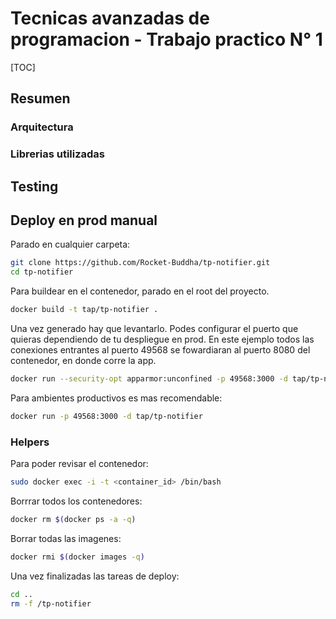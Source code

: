 # Tecnicas avanzadas de programacion - Trabajo practico N° 1
[TOC]

## Resumen

### Arquitectura

### Librerias utilizadas

## Testing

## Deploy en prod manual

Parado en cualquier carpeta:

```bash
git clone https://github.com/Rocket-Buddha/tp-notifier.git
cd tp-notifier
```

Para buildear en el contenedor, parado en el root del proyecto.

```bash
docker build -t tap/tp-notifier .
```

Una vez generado hay que levantarlo. Podes configurar el puerto que quieras dependiendo de tu despliegue en prod.
En este ejemplo todos las conexiones entrantes al puerto 49568 se fowardiaran al puerto 8080 del contenedor, en donde corre la app.

```bash
docker run --security-opt apparmor:unconfined -p 49568:3000 -d tap/tp-notifier
```

Para ambientes productivos es mas recomendable:

```bash
docker run -p 49568:3000 -d tap/tp-notifier
```

### Helpers

Para poder revisar el contenedor:

```bash
sudo docker exec -i -t <container_id> /bin/bash
```

Borrrar todos los contenedores:

```bash
docker rm $(docker ps -a -q)
```

Borrar todas las imagenes:

```bash
docker rmi $(docker images -q)
```

Una vez finalizadas las tareas de deploy:

```bash
cd ..
rm -f /tp-notifier
```